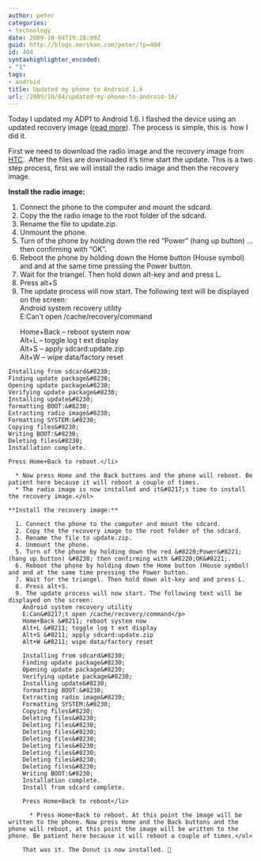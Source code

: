 ```yaml
---
author: peter
categories:
- technology
date: 2009-10-04T19:28:09Z
guid: http://blogs.merikan.com/peter/?p=404
id: 404
syntaxhighlighter_encoded:
- "1"
tags:
- android
title: Updated my phone to Android 1.6
url: /2009/10/04/updated-my-phone-to-android-16/
---
```


Today I updated my ADP1 to Android 1.6. I flashed the device using an updated recovery image ([read more](http://developer.htc.com/adp.html)). The process is simple, this is  how I did it.

First we need to download the radio image and the recovery image from [HTC](http://developer.htc.com/adp.html).  After the files are downloaded it&#8217;s time start the update. This is a two step process, first we will install the radio image and then the recovery image.

**Install the radio image:**

  1. Connect the phone to the computer and mount the sdcard.
  2. Copy the the radio image to the root folder of the sdcard.
  3. Rename the file to update.zip.
  4. Unmount the phone.
  5. Turn of the phone by holding down the red &#8220;Power&#8221; (hang up button) &#8230; then confirming with &#8220;OK&#8221;.
  6. Reboot the phone by holding down the Home button (House symbol) and and at the same time pressing the Power button.
  7. Wait for the triangel. Then hold down alt-key and and press L.
  8. Press alt+S
  9. The update process will now start. The following text will be displayed on the screen:  
    Android system recovery utility  
    E:Can&#8217;t open /cache/recovery/command</p> 
    Home+Back &#8211; reboot system now  
    Alt+L &#8211; toggle log t ext display  
    Alt+S &#8211; apply sdcard:update.zip  
    Alt+W &#8211; wipe data/factory reset
    
    Installing from sdcard&#8230;  
    Finding update package&#8230;  
    Opening update package&#8230;  
    Verifying update package&#8230;  
    Installing update&#8230;  
    formatting BOOT:&#8230;  
    Extracting radio image&#8230;  
    Formatting SYSTEM:&#8230;  
    Copying files&#8230;  
    Writing BOOT:&#8230;  
    Deleting files&#8230;  
    Installation complete.
    
    Press Home+Back to reboot.</li> 
    
      * Now press Home and the Back buttons and the phone will reboot. Be patient here because it will reboot a couple of times.
      * The radio image is now installed and it&#8217;s time to install the recovery image.</ol> 
    
    **Install the recovery image:**
    
      1. Connect the phone to the computer and mount the sdcard.
      2. Copy the the recovery image to the root folder of the sdcard.
      3. Rename the file to update.zip.
      4. Unmount the phone.
      5. Turn of the phone by holding down the red &#8220;Power&#8221; (hang up button) &#8230; then confirming with &#8220;OK&#8221;.
      6. Reboot the phone by holding down the Home button (House symbol) and and at the same time pressing the Power button.
      7. Wait for the triangel. Then hold down alt-key and and press L.
      8. Press alt+S.
      9. The update process will now start. The following text will be displayed on the screen:  
        Android system recovery utility  
        E:Can&#8217;t open /cache/recovery/command</p> 
        Home+Back &#8211; reboot system now  
        Alt+L &#8211; toggle log t ext display  
        Alt+S &#8211; apply sdcard:update.zip  
        Alt+W &#8211; wipe data/factory reset
        
        Installing from sdcard&#8230;  
        Finding update package&#8230;  
        Opening update package&#8230;  
        Verifying update package&#8230;  
        Installing update&#8230;  
        formatting BOOT:&#8230;  
        Extracting radio image&#8230;  
        Formatting SYSTEM:&#8230;  
        Copying files&#8230;  
        Deleting files&#8230;  
        Deleting files&#8230;  
        Deleting files&#8230;  
        Deleting files&#8230;  
        Deleting files&#8230;  
        Deleting files&#8230;  
        Deleting files&#8230;  
        Deleting files&#8230;  
        Writing BOOT:&#8230;  
        Installation complete.  
        Install from sdcard complete.
        
        Press Home+Back to reboot</li> 
        
          * Press Home+Back to reboot. At this point the image will be written to the phone. Now press Home and the Back buttons and the phone will reboot, at this point the image will be written to the phone. Be patient here because it will reboot a couple of times.</ol> 
        
        That was it. The Donut is now installed. 🙂